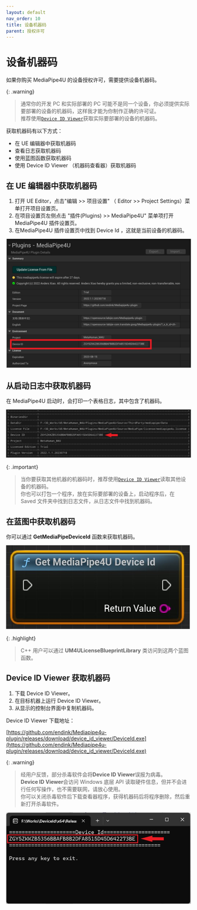 ```yaml
---
layout: default
nav_order: 10
title: 设备机器码
parent: 授权许可
---
```


# 设备机器码

如果你购买 MediaPipe4U 的设备授权许可，需要提供设备机器码。

{: .warning}
> 通常你的开发 PC 和实际部署的 PC 可能不是同一个设备，你必须提供实际要部署的设备的机器码，这样我才能为你制作正确的许可证。       
> 推荐使用[`Device ID Viewer`](#Device-ID-Viewer-获取机器码)获取实际要部署的设备的机器码。

获取机器码有以下方式：
- 在 UE 编辑器中获取机器码
- 查看日志获取机器码
- 使用蓝图函数获取机器码
- 使用 Device ID Viewer （机器码查看器）获取机器码

## 在 UE 编辑器中获取机器码

1. 打开 UE Editor，点击"编辑 >> 项目设置" （ Editor >> Project Settings）菜单打开项目设置页。
2. 在项目设置页左侧点击 "插件(Plugins) >> MediaPipe4U" 菜单项打开 MediaPipe4U 插件设置页。
3. 在MediaPipe4U 插件设置页中找到 Device Id ，这就是当前设备的机器码。

[![Device Id](images/device_id_in_ue.jpg "Device Id")](images/device_id_in_ue.jpg)   

## 从启动日志中获取机器码

在 MediaPipe4U 启动时，会打印一个表格日志，其中包含了机器码。

[![Device Id](images/device_id_in_log.jpg "Device Id")](images/device_id_in_log.jpg)   

{: .important}
> 当你要获取其他机器的机器码时，推荐使用[`Device ID Viewer`](#Device-ID-Viewer-获取机器码)读取其他设备的机器码。   
> 你也可以打包一个程序，放在实际要部署的设备上，启动程序后，在 Saved 文件夹中找到日志文件，从日志文件中找到机器码。

## 在蓝图中获取机器码

你可以通过 **GetMediaPipeDeviceId** 函数来获取机器码。  

[![Device Id](images/device_id_in_bp.jpg "Device Id")](images/device_id_in_bp.jpg)   

{: .highlight}
> C++ 用户可以通过 **UM4ULicenseBlueprintLibrary** 类访问到这两个蓝图函数。


## Device ID Viewer 获取机器码

1. 下载 Device ID Viewer。
2. 在目标机器上运行 Device ID Viewer。
3. 从显示的控制台界面中复制机器码。
   

Device ID Viewer 下载地址：   

[https://github.com/endink/Mediapipe4u-plugin/releases/download/device_id_viewer/DeviceId.exe](https://github.com/endink/Mediapipe4u-plugin/releases/download/device_id_viewer/DeviceId.exe)


{: .warning}
> 经用户反馈，部分杀毒软件会将**Device ID Viewer**误报为病毒。    
> **Device ID Viewer**会访问 Windows 底层 API 读取硬件信息，但并不会进行任何写操作，也不需要联网，请放心使用。   
> 你可以关闭杀毒软件后下载查看器程序，获得机器码后将程序删除，然后重新打开杀毒软件。

[![Device Id](images/device.exe.jpg "Device Id")](images/device.exe.jpg)   